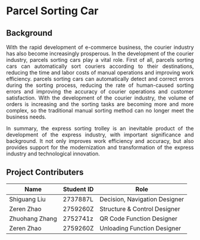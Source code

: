 # Parcel Sorting Car
## Background
<div style="text-align: justify">

With the rapid development of e-commerce business, the courier industry has also become increasingly prosperous. In the development of the courier industry, parcels sorting cars play a vital role. First of all, parcels sorting cars can automatically sort couriers according to their destinations, reducing the time and labor costs of manual operations and improving work efficiency. parcels sorting cars can automatically detect and correct errors during the sorting process, reducing the rate of human-caused sorting errors and improving the accuracy of courier operations and customer satisfaction. With the development of the courier industry, the volume of orders is increasing and the sorting tasks are becoming more and more complex, so the traditional manual sorting method can no longer meet the business needs.

  In summary, the express sorting trolley is an inevitable product of the development of the express industry, with important significance and background. It not only improves work efficiency and accuracy, but also provides support for the modernization and transformation of the express industry and technological innovation.

</div>

## Project Contributers
<div align="center">

| Name | Student ID | Role |
| -------------- | ---------| -----------|
| Shiguang Liu   | 2737887L |Decision, Navigation Designer | 
| Zeren Zhao     | 2759260Z |Structure & Control Designer  |
| Zhuohang Zhang | 2752741z |QR Code Function Designer     |
| Zeren Zhao     | 2759260Z |Unloading Function Designer   |

</div>
